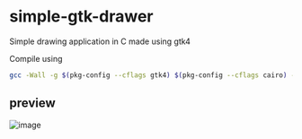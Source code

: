 # simple-gtk-drawer
Simple drawing application in C made using gtk4

Compile using 

```sh
gcc -Wall -g $(pkg-config --cflags gtk4) $(pkg-config --cflags cairo) -o main main.c $(pkg-config --libs gtk4) $(pkg-config --libs cairo) -lm && ./main
```

## preview
![image](https://github.com/user-attachments/assets/a1896044-129a-4aa8-9fff-3db65e745006)
